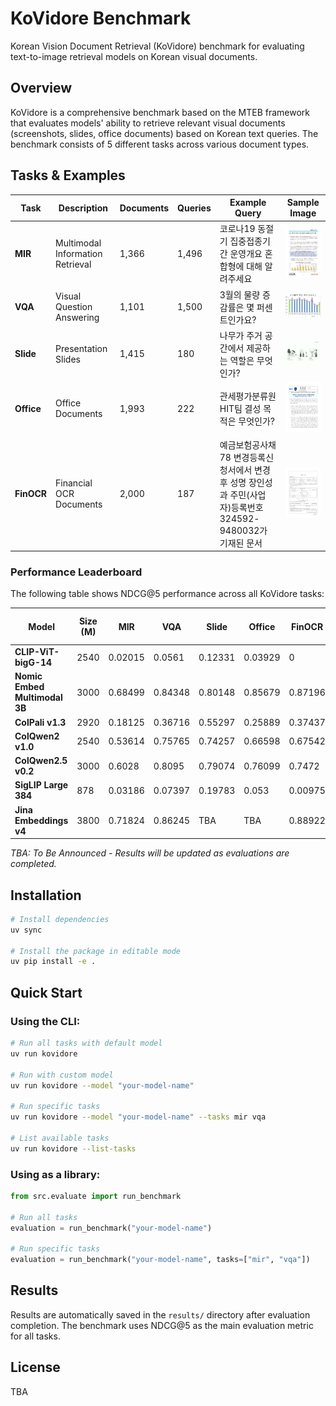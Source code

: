 # KoVidore Benchmark

Korean Vision Document Retrieval (KoVidore) benchmark for evaluating text-to-image retrieval models on Korean visual documents.

## Overview

KoVidore is a comprehensive benchmark based on the MTEB framework that evaluates models' ability to retrieve relevant visual documents (screenshots, slides, office documents) based on Korean text queries. The benchmark consists of 5 different tasks across various document types.

## Tasks & Examples

| Task | Description | Documents | Queries | Example Query | Sample Image |
|------|-------------|-----------|---------|---------------|--------------|
| **MIR** | Multimodal Information Retrieval | 1,366 | 1,496 | 코로나19 동절기 집중접종기간 운영개요 혼합형에 대해 알려주세요 | <img src="assets/examples/mir_sample.jpg" width="200" alt="MIR"> |
| **VQA** | Visual Question Answering | 1,101 | 1,500 | 3월의 물량 증감률은 몇 퍼센트인가요? | <img src="assets/examples/vqa_sample.png" width="200" alt="VQA"> |
| **Slide** | Presentation Slides | 1,415 | 180 | 나무가 주거 공간에서 제공하는 역할은 무엇인가? | <img src="assets/examples/slide_sample.jpg" width="200" alt="Slide"> |
| **Office** | Office Documents | 1,993 | 222 | 관세평가분류원 HIT팀 결성 목적은 무엇인가? | <img src="assets/examples/office_sample.jpg" width="200" alt="Office"> |
| **FinOCR** | Financial OCR Documents | 2,000 | 187 | 예금보험공사채 78 변경등록신청서에서 변경후 성명 장인성과 주민(사업자)등록번호 324592-9480032가 기재된 문서 | <img src="assets/examples/finocr_sample.png" width="200" alt="FinOCR"> |


### Performance Leaderboard

The following table shows NDCG@5 performance across all KoVidore tasks:

| Model | Size (M) | MIR | VQA | Slide | Office | FinOCR | ViDoRe v2 (English) |
|-------|----------|-----|-----|-------|--------|--------|--------|
| **CLIP-ViT-bigG-14** | 2540 | 0.02015 | 0.0561 | 0.12331 | 0.03929 | 0 | 17.6 |
| **Nomic Embed Multimodal 3B** | 3000 | 0.68499 | 0.84348 | 0.80148 | 0.85679 | 0.87196 | TBA |
| **ColPali v1.3** | 2920 | 0.18125 | 0.36716 | 0.55297 | 0.25889 | 0.37437 | 54.2 |
| **ColQwen2 v1.0** | 2540 | 0.53614 | 0.75765 | 0.74257 | 0.66598 | 0.67542 | TBA |
| **ColQwen2.5 v0.2** | 3000 | 0.6028 | 0.8095 | 0.79074 | 0.76099 | 0.7472 | TBA |
| **SigLIP Large 384** | 878 | 0.03186 | 0.07397 | 0.19783 | 0.053 | 0.00975 | TBA |
| **Jina Embeddings v4** | 3800 | 0.71824 | 0.86245 | TBA | TBA | 0.88922 | TBA |

*TBA: To Be Announced - Results will be updated as evaluations are completed.*

## Installation

```bash
# Install dependencies
uv sync

# Install the package in editable mode
uv pip install -e .
```

## Quick Start

### Using the CLI:

```bash
# Run all tasks with default model
uv run kovidore

# Run with custom model
uv run kovidore --model "your-model-name"

# Run specific tasks
uv run kovidore --model "your-model-name" --tasks mir vqa

# List available tasks
uv run kovidore --list-tasks
```

### Using as a library:

```python
from src.evaluate import run_benchmark

# Run all tasks
evaluation = run_benchmark("your-model-name")

# Run specific tasks
evaluation = run_benchmark("your-model-name", tasks=["mir", "vqa"])
```

## Results

Results are automatically saved in the `results/` directory after evaluation completion. The benchmark uses NDCG@5 as the main evaluation metric for all tasks.

## License

TBA
